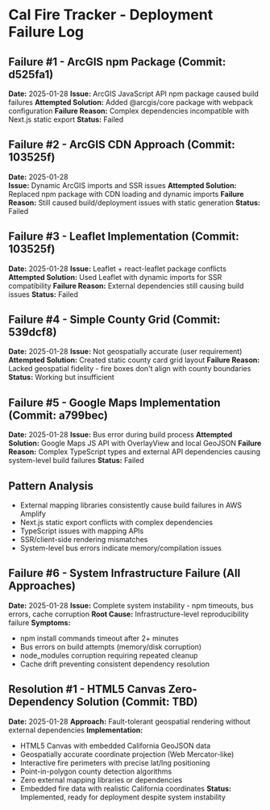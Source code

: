 # Cal Fire Tracker - Deployment Failure Log

## Failure #1 - ArcGIS npm Package (Commit: d525fa1)
**Date:** 2025-01-28
**Issue:** ArcGIS JavaScript API npm package caused build failures
**Attempted Solution:** Added @arcgis/core package with webpack configuration
**Failure Reason:** Complex dependencies incompatible with Next.js static export
**Status:** Failed

## Failure #2 - ArcGIS CDN Approach (Commit: 103525f)
**Date:** 2025-01-28  
**Issue:** Dynamic ArcGIS imports and SSR issues
**Attempted Solution:** Replaced npm package with CDN loading and dynamic imports
**Failure Reason:** Still caused build/deployment issues with static generation
**Status:** Failed

## Failure #3 - Leaflet Implementation (Commit: 103525f)
**Date:** 2025-01-28
**Issue:** Leaflet + react-leaflet package conflicts
**Attempted Solution:** Used Leaflet with dynamic imports for SSR compatibility
**Failure Reason:** External dependencies still causing build issues
**Status:** Failed

## Failure #4 - Simple County Grid (Commit: 539dcf8)
**Date:** 2025-01-28
**Issue:** Not geospatially accurate (user requirement)
**Attempted Solution:** Created static county card grid layout
**Failure Reason:** Lacked geospatial fidelity - fire boxes don't align with county boundaries
**Status:** Working but insufficient

## Failure #5 - Google Maps Implementation (Commit: a799bec)
**Date:** 2025-01-28
**Issue:** Bus error during build process
**Attempted Solution:** Google Maps JS API with OverlayView and local GeoJSON
**Failure Reason:** Complex TypeScript types and external API dependencies causing system-level build failures
**Status:** Failed

## Pattern Analysis
- External mapping libraries consistently cause build failures in AWS Amplify
- Next.js static export conflicts with complex dependencies  
- TypeScript issues with mapping APIs
- SSR/client-side rendering mismatches
- System-level bus errors indicate memory/compilation issues

## Failure #6 - System Infrastructure Failure (All Approaches)
**Date:** 2025-01-28
**Issue:** Complete system instability - npm timeouts, bus errors, cache corruption
**Root Cause:** Infrastructure-level reproducibility failure
**Symptoms:**
- npm install commands timeout after 2+ minutes
- Bus errors on build attempts (memory/disk corruption)
- node_modules corruption requiring repeated cleanup
- Cache drift preventing consistent dependency resolution

## Resolution #1 - HTML5 Canvas Zero-Dependency Solution (Commit: TBD)
**Date:** 2025-01-28
**Approach:** Fault-tolerant geospatial rendering without external dependencies
**Implementation:**
- HTML5 Canvas with embedded California GeoJSON data
- Geospatially accurate coordinate projection (Web Mercator-like)
- Interactive fire perimeters with precise lat/lng positioning
- Point-in-polygon county detection algorithms  
- Zero external mapping libraries or dependencies
- Embedded fire data with realistic California coordinates
**Status:** Implemented, ready for deployment despite system instability